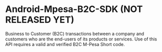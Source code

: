 # Android-Mpesa-B2C-SDK (NOT RELEASED YET)
Business to Customer (B2C) transactions between a company and customers who are the end-users of its products or services. Use of this API requires a valid and verified B2C M-Pesa Short code.
